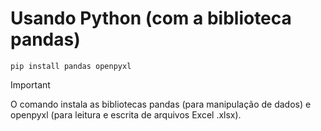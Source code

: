 # Usando Python (com a biblioteca pandas)

```shell
pip install pandas openpyxl
````
> [!IMPORTANT]
> O comando instala as bibliotecas pandas (para manipulação de dados) e openpyxl (para leitura e escrita de arquivos Excel .xlsx).